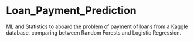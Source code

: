 # Loan_Payment_Prediction
ML and Statistics to aboard the problem of payment of loans from a Kaggle database, comparing between Random Forests and Logistic Regression.
